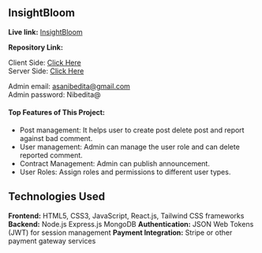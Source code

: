 ## InsightBloom

**Live link:**  <a href="https://insightbloom-forum-project.netlify.app">InsightBloom</a>

**Repository Link:** <br/>

Client Side: <a href="https://github.com/programming-hero-web-course1/b8a12-client-side-JoujonikiAsa2">Click Here</a> <br/>
Server Side: <a href="https://github.com/programming-hero-web-course1/b8a12-server-side-JoujonikiAsa2">Click Here</a>

Admin email: asanibedita@gmail.com <br/>
Admin password: Nibedita@

#### Top Features of This Project:
- Post management: It helps user to create post delete post and report against bad comment.
- User management: Admin can manage the user role and can delete reported comment.
- Contract Management: Admin can publish announcement.
- User Roles: Assign roles and permissions to different user types.

## Technologies Used

**Frontend:** HTML5, CSS3, JavaScript, React.js, Tailwind CSS frameworks 
**Backend:** Node.js Express.js MongoDB
**Authentication:** JSON Web Tokens (JWT) for session management
**Payment Integration:** Stripe or other payment gateway services
